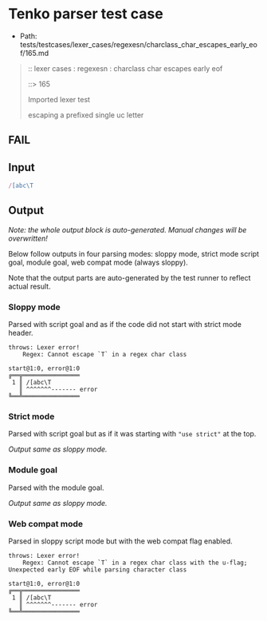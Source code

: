 # Tenko parser test case

- Path: tests/testcases/lexer_cases/regexesn/charclass_char_escapes_early_eof/165.md

> :: lexer cases : regexesn : charclass char escapes early eof
>
> ::> 165
>
> Imported lexer test
>
> escaping a prefixed single uc letter

## FAIL

## Input

`````js
/[abc\T
`````

## Output

_Note: the whole output block is auto-generated. Manual changes will be overwritten!_

Below follow outputs in four parsing modes: sloppy mode, strict mode script goal, module goal, web compat mode (always sloppy).

Note that the output parts are auto-generated by the test runner to reflect actual result.

### Sloppy mode

Parsed with script goal and as if the code did not start with strict mode header.

`````
throws: Lexer error!
    Regex: Cannot escape `T` in a regex char class

start@1:0, error@1:0
╔══╦════════════════
 1 ║ /[abc\T
   ║ ^^^^^^^------- error
╚══╩════════════════

`````

### Strict mode

Parsed with script goal but as if it was starting with `"use strict"` at the top.

_Output same as sloppy mode._

### Module goal

Parsed with the module goal.

_Output same as sloppy mode._

### Web compat mode

Parsed in sloppy script mode but with the web compat flag enabled.

`````
throws: Lexer error!
    Regex: Cannot escape `T` in a regex char class with the u-flag; Unexpected early EOF while parsing character class

start@1:0, error@1:0
╔══╦════════════════
 1 ║ /[abc\T
   ║ ^^^^^^^------- error
╚══╩════════════════

`````

